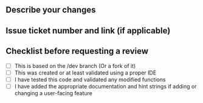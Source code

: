 ## Describe your changes


## Issue ticket number and link (if applicable)


## Checklist before requesting a review
- [ ] This is based on the /dev branch (Or a fork of it)
- [ ] This was created or at least validated using a proper IDE
- [ ] I have tested this code and validated any modified functions
- [ ] I have added the appropriate documentation and hint strings if adding or changing a user-facing feature
